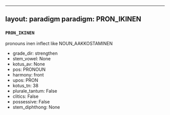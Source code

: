 
---
layout: paradigm
paradigm: PRON_IKINEN
---
### ` PRON_IKINEN `

pronouns inen inflect like NOUN_AAKKOSTAMINEN
* grade_dir: strengthen
* stem_vowel: None
* kotus_av: None
* pos: PRONOUN
* harmony: front
* upos: PRON
* kotus_tn: 38
* plurale_tantum: False
* clitics: False
* possessive: False
* stem_diphthong: None
